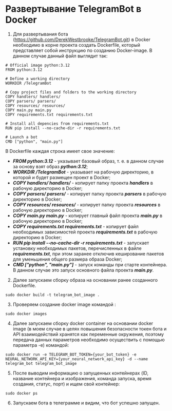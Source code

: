 # Развертывание TelegramBot в Docker  
 
1) Для развертывания бота (https://github.com/DerekWestbrooke/TelegramBot.git) в Docker необходимо в корне проекта создать Dockerfile, который представляет собой инструкцию по созданию Docker-image. В данном случае данный файл выглядит так:
```
# Official image python:3.12
FROM python:3.12

# Define a working directory
WORKDIR /TelegramBot

# Copy project files and folders to the working directory
COPY handlers/ handlers/
COPY parsers/ parsers/
COPY resources/ resources/
COPY main.py main.py
COPY requirements.txt requirements.txt

# Install all depencies from requirements.txt
RUN pip install --no-cache-dir -r requirements.txt

# Launch a bot
CMD ["python", "main.py"]
```
В Dockerfile каждая строка имеет свое значение:
* ***FROM python:3.12*** - указывает базовый образ, т. е. в данном случае за основу взят образ ***python:3.12***;
* ***WORKDIR /TelegramBot*** - указывает на рабочую директорию, в которой и будет размещен проект в Docker;
* ***COPY handlers/ handlers/*** - копирует папку проекта ***handlers*** в рабочую директорию в Docker;
* ***COPY parsers/ parsers/*** - копирует папку проекта ***parsers*** в рабочую директорию в Docker;
* ***COPY resources/ resources/*** - копирует папку проекта ***resources*** в рабочую директорию в Docker;
* ***COPY main.py main.py*** - копирует главный файл проекта ***main.py*** в рабочую директорию в Docker;
* ***COPY requirements.txt requirements.txt*** - копирует файл необходимых зависимостей проекта ***requirements.txt*** в рабочую директорию в Docker;
* ***RUN pip install --no-cache-dir -r requirements.txt*** - запускает установку необходимых пакетов, перечисленных в файле ***requirements.txt***, при этом заранее отключив кеширование пакетов для уменьшения общего размера образа Docker;
* ***CMD ["python", "main.py"]*** - запуск команды при старте контейнера. В данном случае это запуск основного файла проекта ***main.py***.
2) Далее запускаем сборку образа на основании ранее созданного Dockerfile.
```
sudo docker build -t telegram_bot_image .
```
3) Проверяем создание docker image командой :
```
sudo docker images
```
4) Далее запускаем сборку docker container на основании docker image (в моем случае в целях повышения безопасности токен бота и API взаимодействий хранятся как переменные окружения, поэтому передача данных параметров необходимо осуществить с помощью параметра -e) командой:
```
sudo docker run -e TELEGRAM_BOT_TOKEN={your_bot_token} -e NEURAL_NETWORK_API_KEY={your_neural_network_api_key} -d --name telegram_bot telegram_bot_image
```
5) После выводим информацию о запущенных контейнерах (ID, название контейнера и изображения, команда запуска, время создания, статус, порт) и ищем свой контейнер:
```
sudo docker ps
```
6) Запускаем бота в телеграмме и видим, что бот успешно запущен.



  



